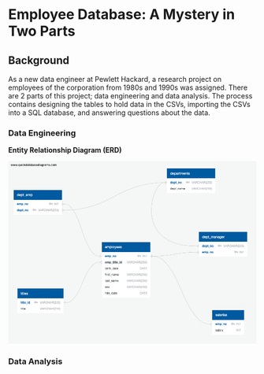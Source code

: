 # Employee Database: A Mystery in Two Parts

## Background

As a new data engineer at Pewlett Hackard, a research project on employees of the corporation from 1980s and 1990s was assigned. There are 2 parts of this project; data engineering and data analysis. The process contains designing the tables to hold data in the CSVs, importing the CSVs into a SQL database, and answering questions about the data. 

### Data Engineering

**Entity Relationship Diagram (ERD)**


<p align="center">
  <img src="Images/employee_DBD.png">
</p>

### Data Analysis

